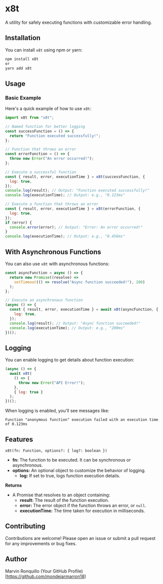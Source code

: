 # x8t

A utility for safely executing functions with customizable error handling.

## Installation

You can install `x8t` using npm or yarn:

```bash
npm install x8t
or
yarn add x8t
```

## Usage

### Basic Example

Here's a quick example of how to use `x8t`:

```javascript
import x8t from "x8t";

// Named function for better logging
const successFunction = () => {
  return "Function executed successfully!";
};

// Function that throws an error
const errorFunction = () => {
  throw new Error("An error occurred!");
};

// Execute a successful function
const { result, error, executionTime } = x8t(successFunction, {
  log: true,
});
console.log(result); // Output: "Function executed successfully!"
console.log(executionTime); // Output: e.g., "0.123ms"

// Execute a function that throws an error
const { result, error, executionTime } = x8t(errorFunction, {
  log: true,
});
if (error) {
  console.error(error); // Output: "Error: An error occurred!"
}
console.log(executionTime); // Output: e.g., "0.456ms"
```

## With Asynchronous Functions

You can also use `x8t` with asynchronous functions:

```javascript
const asyncFunction = async () => {
  return new Promise((resolve) =>
    setTimeout(() => resolve("Async function succeeded!"), 200)
  );
};

// Execute an asynchronous function
(async () => {
  const { result, error, executionTime } = await x8t(asyncFunction, {
    log: true,
  });
  console.log(result); // Output: "Async function succeeded!"
  console.log(executionTime); // Output: e.g., "200ms"
})();
```

## Logging

You can enable logging to get details about function execution:

```javascript
(async () => {
  await x8t(
    () => {
      throw new Error("API Error!");
    },
    { log: true }
  );
})();
```

When logging is enabled, you'll see messages like:

```
Function "anonymous function" execution failed with an execution time of 0.123ms
```

## Features

`x8t(fn: Function, options?: { log?: boolean })`

- **fn:** The function to be executed. It can be synchronous or asynchronous.
- **options:** An optional object to customize the behavior of logging.
  - **log:** If set to true, logs function execution details.

**Returns**

- A Promise that resolves to an object containing:
  - **result:** The result of the function execution.
  - **error:** The error object if the function throws an error, or `null`.
  - **executionTime:** The time taken for execution in milliseconds.

## Contributing

Contributions are welcome! Please open an issue or submit a pull request for any improvements or bug fixes.

## Author

Marvin Ronquillo
(Your GitHub Profile)[https://github.com/mondejarmarron18]
